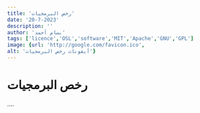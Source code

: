 ```yaml
---
title: 'رخص البرمجيات'
date: '20-7-2023'
description: ''
author: 'بسام أحمد'
tags: ['licence','OSL','software','MIT','Apache','GNU','GPL']
image: {url: 'http://google.com/favicon.ico',
alt: 'أيقونات رخص البرمجيات'}
---
```



# رخص البرمجيات

....
